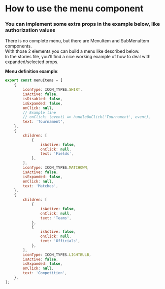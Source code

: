 # How to use the menu component
### You can implement some extra props in the example below, like authorization values

There is no complete menu, but there are MenuItem and SubMenuItem components.<br/>
With those 2 elements you can build a menu like described below.<br />
In the stories file, you'll find a nice working example of how to deal with expanded/selected props.

**Menu definition example**:

```jsx
export const menuItems = [
    {
        iconType: ICON_TYPES.SHIRT,
        isActive: false,
        isDisabled: false,
        isExpanded: false,
        onClick: null,
        // Example line
        // onClick: (event) => handleOnClick('Tournament', event),
        text: 'Tournament',
    },
    {
        children: [
            {
                isActive: false,
                onClick: null,
                text: 'Fields',
            },
        ],
        iconType: ICON_TYPES.MATCHOWN,
        isActive: false,
        isExpanded: false,
        onClick: null,
        text: 'Matches',
    },
    {
        children: [
            {
                isActive: false,
                onClick: null,
                text: 'Teams',
            },
            {
                isActive: false,
                onClick: null,
                text: 'Officials',
            },
        ],
        iconType: ICON_TYPES.LIGHTBULB,
        isActive: false,
        isExpanded: false,
        onClick: null,
        text: 'Competition',
    },
];
```

